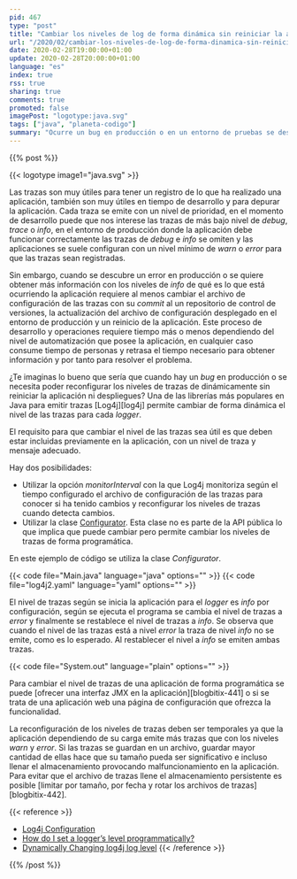 ```yaml
---
pid: 467
type: "post"
title: "Cambiar los niveles de log de forma dinámica sin reiniciar la aplicación con Log4j"
url: "/2020/02/cambiar-los-niveles-de-log-de-forma-dinamica-sin-reiniciar-la-aplicacion-con-log4j/"
date: 2020-02-28T19:00:00+01:00
update: 2020-02-28T20:00:00+01:00
language: "es"
index: true
rss: true
sharing: true
comments: true
promoted: false
imagePost: "logotype:java.svg"
tags: ["java", "planeta-codigo"]
summary: "Ocurre un bug en producción o en un entorno de pruebas se desea obtener más información. Actualizar el archivo de trazas para obtener más información requiere modificar el archivo de configuración, desplegarlo en el entorno y reiniciar la aplicación, este proceso consume tiempo dependiendo del nivel de automatización de la organización. Para reducir el tiempo necesario para obtener la información con Log4j hay dos posibilidades para cambiar dinámicamente los niveles de trazas de la aplicación sin necesidad de reiniciarla."
---
```


{{% post %}}

{{< logotype image1="java.svg" >}}


Las trazas son muy útiles para tener un registro de lo que ha realizado una aplicación, también son muy útiles en tiempo de desarrollo y para depurar la aplicación. Cada traza se emite con un nivel de prioridad, en el momento de desarrollo puede que nos interese las trazas de más bajo nivel de _debug_, _trace_ o _info_, en el entorno de producción donde la aplicación debe funcionar correctamente las trazas de _debug_ e _info_ se omiten y las aplicaciones se suele configuran con un nivel mínimo de _warn_ o _error_ para que las trazas sean registradas.

Sin embargo, cuando se descubre un error en producción o se quiere obtener más información con los niveles de _info_ de qué es lo que está ocurriendo la aplicación requiere al menos cambiar el archivo de configuración de las trazas con su _commit_ al un repositorio de control de versiones, la actualización del archivo de configuración desplegado en el entorno de producción y un reinicio de la aplicación. Este proceso de desarrollo y operaciones requiere tiempo más o menos dependiendo del nivel de automatización que posee la aplicación, en cualquier caso consume tiempo de personas y retrasa el tiempo necesario para obtener información y por tanto para resolver el problema.

¿Te imaginas lo bueno que sería que cuando hay un _bug_ en producción o se necesita poder reconfigurar los niveles de trazas de dinámicamente sin reiniciar la aplicación ni despliegues? Una de las librerías más populares en Java para emitir trazas [Log4j][log4j] permite cambiar de forma dinámica el nivel de las trazas para cada _logger_.

El requisito para que cambiar el nivel de las trazas sea útil es que deben estar incluidas previamente en la aplicación, con un nivel de traza y mensaje adecuado.

Hay dos posibilidades:

* Utilizar la opción _monitorInterval_ con la que Log4j monitoriza según el tiempo configurado el archivo de configuración de las trazas para conocer si ha tenido cambios y reconfigurar los niveles de trazas cuando detecta cambios.
* Utilizar la clase [Configurator](https://logging.apache.org/log4j/2.x/log4j-core/apidocs/org/apache/logging/log4j/core/config/Configurator.html). Esta clase no es parte de la API pública lo que implica que puede cambiar pero permite cambiar los niveles de trazas de forma programática.

En este ejemplo de código se utiliza la clase _Configurator_.

{{< code file="Main.java" language="java" options="" >}}
{{< code file="log4j2.yaml" language="yaml" options="" >}}

El nivel de trazas según se inicia la aplicación para el _logger_ es _info_ por configuración, según se ejecuta el programa se cambia el nivel de trazas a _error_ y finalmente se restablece el nivel de trazas a _info_. Se observa que cuando el nivel de las trazas está a nivel _error_ la traza de nivel _info_ no se emite, como es lo esperado. Al restablecer el nivel a _info_ se emiten ambas trazas.

{{< code file="System.out" language="plain" options="" >}}

Para cambiar el nivel de trazas de una aplicación de forma programática se puede [ofrecer una interfaz JMX en la aplicación][blogbitix-441] o si se trata de una aplicación web una página de configuración que ofrezca la funcionalidad.

La reconfiguración de los niveles de trazas deben ser temporales ya que la aplicación dependiendo de su carga emite más trazas que con los niveles _warn_ y _error_. Si las trazas se guardan en un archivo, guardar mayor cantidad de ellas hace que su tamaño pueda ser significativo e incluso llenar el almacenamiento provocando malfuncionamiento en la aplicación. Para evitar que el archivo de trazas llene el almacenamiento persistente es posible [limitar por tamaño, por fecha y rotar los archivos de trazas][blogbitix-442].

{{< reference >}}
* [Log4j Configuration](https://logging.apache.org/log4j/2.x/manual/configuration.html)
* [How do I set a logger’s level programmatically?](https://logging.apache.org/log4j/2.x/faq.html#reconfig_level_from_code)
* [Dynamically Changing log4j log level](https://stackoverflow.com/questions/4598702/dynamically-changing-log4j-log-level)
{{< /reference >}}

{{% /post %}}
